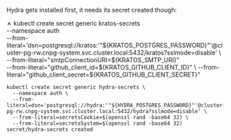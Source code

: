 Hydra gets installed first, it needs its secret created though:

✗ kubectl create secret generic kratos-secrets \
  --namespace auth \
  --from-literal='dsn=postgresql://kratos:'"${KRATOS_POSTGRES_PASSWORD}"'@cluster-pg-rw.cnpg-system.svc.cluster.local:5432/kratos?sslmode=disable' \
  --from-literal="smtpConnectionURI=${KRATOS_SMTP_URI}" \
  --from-literal="github_client_id=${KRATOS_GITHUB_CLIENT_ID}" \
  --from-literal="github_client_secret=${KRATOS_GITHUB_CLIENT_SECRET}"

```shell
kubectl create secret generic hydra-secrets \
  --namespace auth \
  --from-literal=dsn='postgresql://hydra:'"${HYDRA_POSTGRES_PASSWORD}"'@cluster-pg-rw.cnpg-system.svc.cluster.local:5432/hydra?sslmode=disable' \
  --from-literal=secretsCookie=$(openssl rand -base64 32) \
  --from-literal=secretsSystem=$(openssl rand -base64 32)
secret/hydra-secrets created
```
